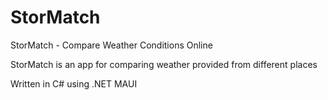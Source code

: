 # StorMatch
StorMatch - Compare Weather Conditions Online

StorMatch is an app for comparing weather provided from different places

Written in C# using .NET MAUI
